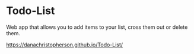 # Todo-List
Web app that allows you to add items to your list, cross them out or delete them.

https://danachristopherson.github.io/Todo-List/
